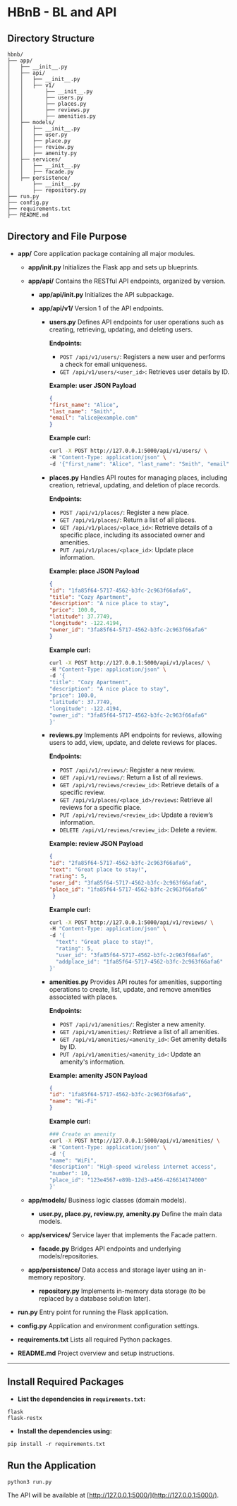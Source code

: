 # HBnB - BL and API

## Directory Structure
```
hbnb/
├── app/
│   ├── __init__.py
│   ├── api/
│   │   ├── __init__.py
│   │   ├── v1/
│   │       ├── __init__.py
│   │       ├── users.py
│   │       ├── places.py
│   │       ├── reviews.py
│   │       ├── amenities.py
│   ├── models/
│   │   ├── __init__.py
│   │   ├── user.py
│   │   ├── place.py
│   │   ├── review.py
│   │   ├── amenity.py
│   ├── services/
│   │   ├── __init__.py
│   │   ├── facade.py
│   ├── persistence/
│       ├── __init__.py
│       ├── repository.py
├── run.py
├── config.py
├── requirements.txt
├── README.md
```
## Directory and File Purpose

- **app/**
  Core application package containing all major modules.

  - **app/__init__.py**
    Initializes the Flask app and sets up blueprints.

  - **app/api/**
    Contains the RESTful API endpoints, organized by version.

    - **app/api/__init__.py**
      Initializes the API subpackage.

    - **app/api/v1/**
      Version 1 of the API endpoints.

      - **users.py**
         Defines API endpoints for user operations such as creating, retrieving, updating, and deleting users.

         **Endpoints:**
        - `POST /api/v1/users/`: Registers a new user and performs a check for email uniqueness.
        - `GET /api/v1/users/<user_id>`: Retrieves user details by ID.

        **Example: user JSON Payload**
         ```json
        {
        "first_name": "Alice",
        "last_name": "Smith",
        "email": "alice@example.com"
        }
        ```
        **Example curl:**
        ```bash
        curl -X POST http://127.0.0.1:5000/api/v1/users/ \
        -H "Content-Type: application/json" \
        -d '{"first_name": "Alice", "last_name": "Smith", "email": "alice@example.com"}'
        ```

      - **places.py**
        Handles API routes for managing places, including creation, retrieval, updating, and deletion of place records.

        **Endpoints:**
        - `POST /api/v1/places/`: Register a new place.
        - `GET /api/v1/places/`: Return a list of all places.
        - `GET /api/v1/places/<place_id>`: Retrieve details of a specific place, including its associated owner and amenities.
        - `PUT /api/v1/places/<place_id>`: Update place information.

        **Example: place JSON Payload**
        ```json
        {
        "id": "1fa85f64-5717-4562-b3fc-2c963f66afa6",
        "title": "Cozy Apartment",
        "description": "A nice place to stay",
        "price": 100.0,
        "latitude": 37.7749,
        "longitude": -122.4194,
        "owner_id": "3fa85f64-5717-4562-b3fc-2c963f66afa6"
        }
        ```
        **Example curl:**

        ```bash
        curl -X POST http://127.0.0.1:5000/api/v1/places/ \
        -H "Content-Type: application/json" \
        -d '{
        "title": "Cozy Apartment",
        "description": "A nice place to stay",
        "price": 100.0,
        "latitude": 37.7749,
        "longitude": -122.4194,
        "owner_id": "3fa85f64-5717-4562-b3fc-2c963f66afa6"
        }'
        ```

      - **reviews.py**
        Implements API endpoints for reviews, allowing users to add, view, update, and delete reviews for places.

        **Endpoints:**
        - `POST /api/v1/reviews/`: Register a new review.
        - `GET /api/v1/reviews/`: Return a list of all reviews.
        - `GET /api/v1/reviews/<review_id>`: Retrieve details of a specific review.
        - `GET /api/v1/places/<place_id>/reviews`: Retrieve all reviews for a specific place.
        - `PUT /api/v1/reviews/<review_id>`: Update a review’s information.
        - `DELETE /api/v1/reviews/<review_id>`: Delete a review.

        **Example: review JSON Payload**
        ```json
        {
        "id": "2fa85f64-5717-4562-b3fc-2c963f66afa6",
        "text": "Great place to stay!",
        "rating": 5,
        "user_id": "3fa85f64-5717-4562-b3fc-2c963f66afa6",
        "place_id": "1fa85f64-5717-4562-b3fc-2c963f66afa6"
         }
        ```
        **Example curl:**

        ```bash
        curl -X POST http://127.0.0.1:5000/api/v1/reviews/ \
        -H "Content-Type: application/json" \
        -d '{
          "text": "Great place to stay!",
          "rating": 5,
          "user_id": "3fa85f64-5717-4562-b3fc-2c963f66afa6",
          "addplace_id": "1fa85f64-5717-4562-b3fc-2c963f66afa6"
        }'

        ```

      - **amenities.py**
        Provides API routes for amenities, supporting operations to create, list, update, and remove amenities associated with places.

        **Endpoints:**
        - `POST /api/v1/amenities/`: Register a new amenity.
        - `GET /api/v1/amenities/`: Retrieve a list of all amenities.
        - `GET /api/v1/amenities/<amenity_id>`: Get amenity details by ID.
        - `PUT /api/v1/amenities/<amenity_id>`: Update an amenity's information.

        **Example: amenity JSON Payload**
        ```json
        {
        "id": "1fa85f64-5717-4562-b3fc-2c963f66afa6",
        "name": "Wi-Fi"
        }
        ```
        **Example curl:**

        ```bash
        ### Create an amenity
        curl -X POST http://127.0.0.1:5000/api/v1/amenities/ \
        -H "Content-Type: application/json" \
        -d '{
        "name": "WiFi",
        "description": "High-speed wireless internet access",
        "number": 10,
        "place_id": "123e4567-e89b-12d3-a456-426614174000"
        }'
        ```


  - **app/models/**
    Business logic classes (domain models).

    - **user.py, place.py, review.py, amenity.py**
      Define the main data models.

  - **app/services/**
    Service layer that implements the Facade pattern.

    - **facade.py**
      Bridges API endpoints and underlying models/repositories.

  - **app/persistence/**
    Data access and storage layer using an in-memory repository.

    - **repository.py**
      Implements in-memory data storage (to be replaced by a database solution later).

- **run.py**
  Entry point for running the Flask application.

- **config.py**
  Application and environment configuration settings.

- **requirements.txt**
  Lists all required Python packages.

- **README.md**
  Project overview and setup instructions.

---

## Install Required Packages

- **List the dependencies in `requirements.txt`:**
```
flask
flask-restx
```
- **Install the dependencies using:**
```
pip install -r requirements.txt
```
## Run the Application
```
python3 run.py
```
The API will be available at [http://127.0.0.1:5000/](http://127.0.0.1:5000/).



